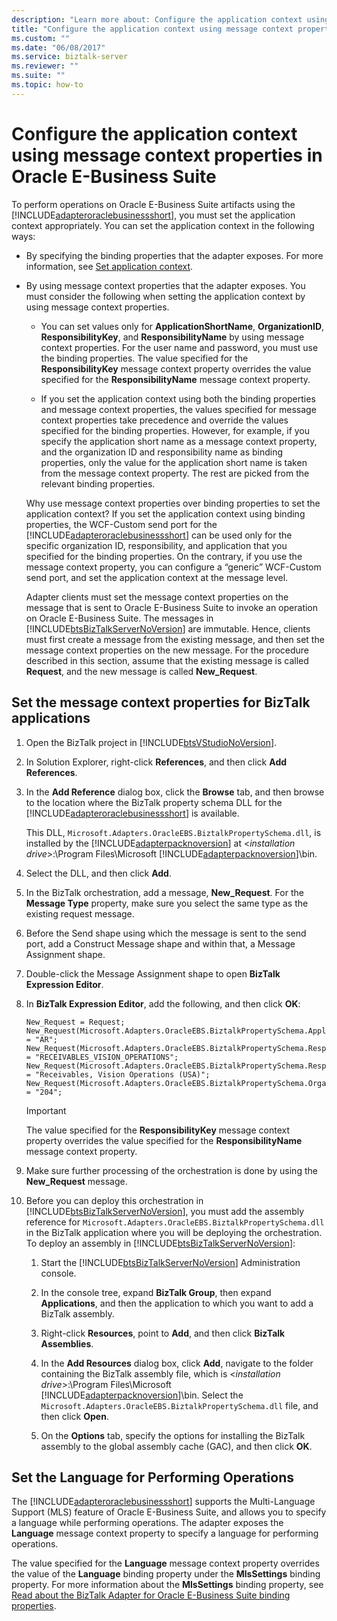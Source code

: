 ```yaml
---
description: "Learn more about: Configure the application context using message context properties in Oracle E-Business Suite"
title: "Configure the application context using message context properties in Oracle E-Business Suite"
ms.custom: ""
ms.date: "06/08/2017"
ms.service: biztalk-server
ms.reviewer: ""
ms.suite: ""
ms.topic: how-to
---
```

# Configure the application context using message context properties in Oracle E-Business Suite
To perform operations on Oracle E-Business Suite artifacts using the [!INCLUDE[adapteroraclebusinessshort](../../includes/adapteroraclebusinessshort-md.md)], you must set the application context appropriately. You can set the application context in the following ways:  
  
- By specifying the binding properties that the adapter exposes. For more information, see [Set application context](../../adapters-and-accelerators/adapter-oracle-ebs/set-application-context.md).  
  
- By using message context properties that the adapter exposes. You must consider the following when setting the application context by using message context properties.  
  
  -   You can set values only for **ApplicationShortName**, **OrganizationID**, **ResponsibilityKey**, and **ResponsibilityName** by using message context properties. For the user name and password, you must use the binding properties. The value specified for the **ResponsibilityKey** message context property overrides the value specified for the **ResponsibilityName** message context property.  
  
  -   If you set the application context using both the binding properties and message context properties, the values specified for message context properties take precedence and override the values specified for the binding properties. However, for example, if you specify the application short name as a message context property, and the organization ID and responsibility name as binding properties, only the value for the application short name is taken from the message context property. The rest are picked from the relevant binding properties.  
  
  Why use message context properties over binding properties to set the application context? If you set the application context using binding properties, the WCF-Custom send port for the [!INCLUDE[adapteroraclebusinessshort](../../includes/adapteroraclebusinessshort-md.md)] can be used only for the specific organization ID, responsibility, and application that you specified for the binding properties. On the contrary, if you use the message context property, you can configure a “generic” WCF-Custom send port, and set the application context at the message level.  
  
  Adapter clients must set the message context properties on the message that is sent to Oracle E-Business Suite to invoke an operation on Oracle E-Business Suite. The messages in [!INCLUDE[btsBizTalkServerNoVersion](../../includes/btsbiztalkservernoversion-md.md)] are immutable. Hence, clients must first create a message from the existing message, and then set the message context properties on the new message. For the procedure described in this section, assume that the existing message is called **Request**, and the new message is called **New_Request**.  
  
## Set the message context properties for BizTalk applications  
  
1. Open the BizTalk project in [!INCLUDE[btsVStudioNoVersion](../../includes/btsvstudionoversion-md.md)].  
  
2. In Solution Explorer, right-click **References**, and then click **Add References**.  
  
3. In the **Add Reference** dialog box, click the **Browse** tab, and then browse to the location where the BizTalk property schema DLL for the [!INCLUDE[adapteroraclebusinessshort](../../includes/adapteroraclebusinessshort-md.md)] is available.  
  
    This DLL, `Microsoft.Adapters.OracleEBS.BiztalkPropertySchema.dll`, is installed by the [!INCLUDE[adapterpacknoversion](../../includes/adapterpacknoversion-md.md)] at \<*installation drive*\>:\Program Files\Microsoft [!INCLUDE[adapterpacknoversion](../../includes/adapterpacknoversion-md.md)]\bin.  
  
4. Select the DLL, and then click **Add**.  
  
5. In the BizTalk orchestration, add a message, **New_Request**. For the **Message Type** property, make sure you select the same type as the existing request message.  
  
6. Before the Send shape using which the message is sent to the send port, add a Construct Message shape and within that, a Message Assignment shape.  
  
7. Double-click the Message Assignment shape to open **BizTalk Expression Editor**.  
  
8. In **BizTalk Expression Editor**, add the following, and then click **OK**:  
  
   ```  
   New_Request = Request;  
   New_Request(Microsoft.Adapters.OracleEBS.BiztalkPropertySchema.ApplicationShortName) = "AR";  
   New_Request(Microsoft.Adapters.OracleEBS.BiztalkPropertySchema.ResponsibilityKey) = "RECEIVABLES_VISION_OPERATIONS";  
   New_Request(Microsoft.Adapters.OracleEBS.BiztalkPropertySchema.ResponsibilityName) = "Receivables, Vision Operations (USA)";  
   New_Request(Microsoft.Adapters.OracleEBS.BiztalkPropertySchema.OrganizationId) = "204";  
   ```  
  
   > [!IMPORTANT]
   >  The value specified for the **ResponsibilityKey** message context property overrides the value specified for the **ResponsibilityName** message context property.  
  
9. Make sure further processing of the orchestration is done by using the **New_Request** message.  
  
10. Before you can deploy this orchestration in [!INCLUDE[btsBizTalkServerNoVersion](../../includes/btsbiztalkservernoversion-md.md)], you must add the assembly reference for `Microsoft.Adapters.OracleEBS.BiztalkPropertySchema.dll` in the BizTalk application where you will be deploying the orchestration. To deploy an assembly in [!INCLUDE[btsBizTalkServerNoVersion](../../includes/btsbiztalkservernoversion-md.md)]:  
  
    1. Start the [!INCLUDE[btsBizTalkServerNoVersion](../../includes/btsbiztalkservernoversion-md.md)] Administration console.  
  
    2. In the console tree, expand **BizTalk Group**, then expand **Applications**, and then the application to which you want to add a BizTalk assembly.  
  
    3. Right-click **Resources**, point to **Add**, and then click **BizTalk Assemblies**.  
  
    4. In the **Add Resources** dialog box, click **Add**, navigate to the folder containing the BizTalk assembly file, which is \<*installation drive*\>:\Program Files\Microsoft [!INCLUDE[adapterpacknoversion](../../includes/adapterpacknoversion-md.md)]\bin. Select the `Microsoft.Adapters.OracleEBS.BiztalkPropertySchema.dll` file, and then click **Open**.  
  
    5. On the **Options** tab, specify the options for installing the BizTalk assembly to the global assembly cache (GAC), and then click **OK**.  
  
## Set the Language for Performing Operations  
 The [!INCLUDE[adapteroraclebusinessshort](../../includes/adapteroraclebusinessshort-md.md)] supports the Multi-Language Support (MLS) feature of Oracle E-Business Suite, and allows you to specify a language while performing operations. The adapter exposes the **Language** message context property to specify a language for performing operations.  
  
 The value specified for the **Language** message context property overrides the value of the **Language** binding property under the **MlsSettings** binding property. For more information about the **MlsSettings** binding property, see [Read about the BizTalk Adapter for Oracle E-Business Suite binding properties](../../adapters-and-accelerators/adapter-oracle-ebs/read-about-the-biztalk-adapter-for-oracle-e-business-suite-binding-properties.md).  
  
